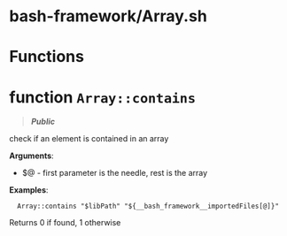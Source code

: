 # bash-framework/Array.sh
# Functions
# function `Array::contains`
> ***Public***

check if an element is contained in an array

**Arguments**:

* $@ - first parameter is the needle, rest is the array

**Examples**:

```shell
  Array::contains "$libPath" "${__bash_framework__importedFiles[@]}"
```

Returns 0 if found, 1 otherwise
